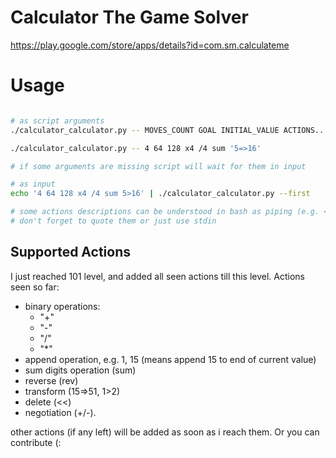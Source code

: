 # Calculator The Game Solver

https://play.google.com/store/apps/details?id=com.sm.calculateme

# Usage

```bash

# as script arguments
./calculator_calculator.py -- MOVES_COUNT GOAL INITIAL_VALUE ACTIONS...

./calculator_calculator.py -- 4 64 128 x4 /4 sum '5=>16'

# if some arguments are missing script will wait for them in input

# as input 
echo '4 64 128 x4 /4 sum 5>16' | ./calculator_calculator.py --first

# some actions descriptions can be understood in bash as piping (e.g. <<, =>, * actions)
# don't forget to quote them or just use stdin 


```

## Supported Actions

I just reached 101 level, and added all seen actions till this level.
Actions seen so far:
* binary operations:
    * "+"
    * "-"
    * "/"
    * "*" 
* append operation, e.g. 1, 15 (means append 15 to end of current value)
* sum digits operation (sum)
* reverse (rev)
* transform (15=>51, 1>2)
* delete (<<)
* negotiation (+/-).

other actions (if any left) will be added as soon as i reach them. Or you can contribute (:
